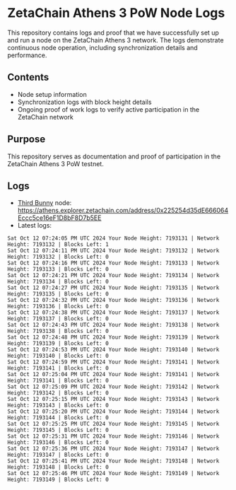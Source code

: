 # ZetaChain Athens 3 PoW Node Logs
This repository contains logs and proof that we have successfully set up and run a node on the ZetaChain Athens 3 network. The logs demonstrate continuous node operation, including synchronization details and performance.

## Contents
- Node setup information
- Synchronization logs with block height details
- Ongoing proof of work logs to verify active participation in the ZetaChain network

## Purpose
This repository serves as documentation and proof of participation in the ZetaChain Athens 3 PoW testnet.

## Logs

- [Third Bunny](https://thirdbunny.xyz/) node: https://athens.explorer.zetachain.com/address/0x225254d35dE666064Eccc5ce16eF1D8bF8D7b5EE
- Latest logs:
```
Sat Oct 12 07:24:05 PM UTC 2024 Your Node Height: 7193131 | Network Height: 7193132 | Blocks Left: 1
Sat Oct 12 07:24:11 PM UTC 2024 Your Node Height: 7193132 | Network Height: 7193132 | Blocks Left: 0
Sat Oct 12 07:24:16 PM UTC 2024 Your Node Height: 7193133 | Network Height: 7193133 | Blocks Left: 0
Sat Oct 12 07:24:21 PM UTC 2024 Your Node Height: 7193134 | Network Height: 7193134 | Blocks Left: 0
Sat Oct 12 07:24:27 PM UTC 2024 Your Node Height: 7193135 | Network Height: 7193135 | Blocks Left: 0
Sat Oct 12 07:24:32 PM UTC 2024 Your Node Height: 7193136 | Network Height: 7193136 | Blocks Left: 0
Sat Oct 12 07:24:38 PM UTC 2024 Your Node Height: 7193137 | Network Height: 7193137 | Blocks Left: 0
Sat Oct 12 07:24:43 PM UTC 2024 Your Node Height: 7193138 | Network Height: 7193138 | Blocks Left: 0
Sat Oct 12 07:24:48 PM UTC 2024 Your Node Height: 7193139 | Network Height: 7193139 | Blocks Left: 0
Sat Oct 12 07:24:53 PM UTC 2024 Your Node Height: 7193140 | Network Height: 7193140 | Blocks Left: 0
Sat Oct 12 07:24:59 PM UTC 2024 Your Node Height: 7193141 | Network Height: 7193141 | Blocks Left: 0
Sat Oct 12 07:25:04 PM UTC 2024 Your Node Height: 7193141 | Network Height: 7193141 | Blocks Left: 0
Sat Oct 12 07:25:09 PM UTC 2024 Your Node Height: 7193142 | Network Height: 7193142 | Blocks Left: 0
Sat Oct 12 07:25:15 PM UTC 2024 Your Node Height: 7193143 | Network Height: 7193143 | Blocks Left: 0
Sat Oct 12 07:25:20 PM UTC 2024 Your Node Height: 7193144 | Network Height: 7193144 | Blocks Left: 0
Sat Oct 12 07:25:25 PM UTC 2024 Your Node Height: 7193145 | Network Height: 7193145 | Blocks Left: 0
Sat Oct 12 07:25:31 PM UTC 2024 Your Node Height: 7193146 | Network Height: 7193146 | Blocks Left: 0
Sat Oct 12 07:25:36 PM UTC 2024 Your Node Height: 7193147 | Network Height: 7193147 | Blocks Left: 0
Sat Oct 12 07:25:41 PM UTC 2024 Your Node Height: 7193148 | Network Height: 7193148 | Blocks Left: 0
Sat Oct 12 07:25:46 PM UTC 2024 Your Node Height: 7193149 | Network Height: 7193149 | Blocks Left: 0
```
